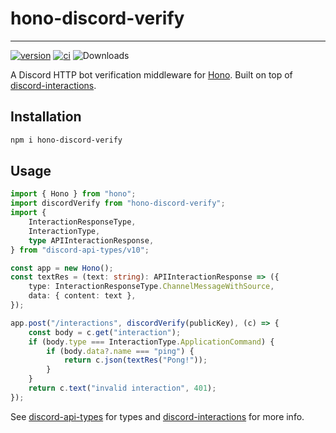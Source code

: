 # hono-discord-verify

---

[![version](https://img.shields.io/npm/v/hono-discord-verify.svg)](https://www.npmjs.com/package/hono-discord-verify)
[![ci](https://github.com/WhistlingZephyr/hono-discord-verify/actions/workflows/ci.yml/badge.svg)](https://github.com/WhistlingZephyr/hono-discord-verify/actions/workflows/ci.yaml)
![Downloads](https://img.shields.io/npm/dt/hono-discord-verify)

A Discord HTTP bot verification middleware for [Hono](https://hono.dev/). Built on top of [discord-interactions](https://www.npmjs.com/package/discord-interactions).

## Installation

```sh
npm i hono-discord-verify
```

## Usage

```ts
import { Hono } from "hono";
import discordVerify from "hono-discord-verify";
import {
    InteractionResponseType,
    InteractionType,
    type APIInteractionResponse,
} from "discord-api-types/v10";

const app = new Hono();
const textRes = (text: string): APIInteractionResponse => ({
    type: InteractionResponseType.ChannelMessageWithSource,
    data: { content: text },
});

app.post("/interactions", discordVerify(publicKey), (c) => {
    const body = c.get("interaction");
    if (body.type === InteractionType.ApplicationCommand) {
        if (body.data?.name === "ping") {
            return c.json(textRes("Pong!"));
        }
    }
    return c.text("invalid interaction", 401);
});
```

See [discord-api-types](https://www.npmjs.com/package/discord-api-types) for types and [discord-interactions](https://www.npmjs.com/package/discord-interactions) for more info.
